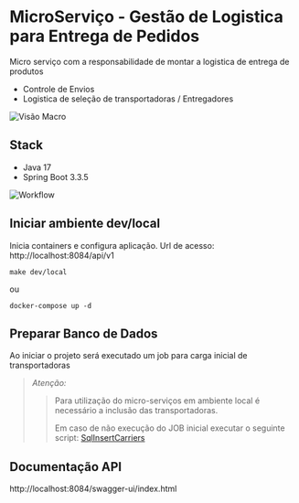 # MicroServiço - Gestão de Logistica para Entrega de Pedidos

Micro serviço com a responsabilidade de montar a logistica de entrega de produtos 

- Controle de Envios
- Logistica de seleção de transportadoras / Entregadores

![Visão Macro](docs/assets/macro.png)

## Stack

- Java 17
- Spring Boot 3.3.5

![Workflow](docs/assets/workflow.png)

## Iniciar ambiente dev/local

Inicia containers e configura aplicação. Url de acesso: http://localhost:8084/api/v1

```shell
make dev/local
```
ou
``` shell
docker-compose up -d 
```

## Preparar Banco de Dados

Ao iniciar o projeto será executado um job para carga inicial de transportadoras

> *Atenção:*
>> Para utilização do micro-serviços em ambiente local é necessário a inclusão das transportadoras.
>>
>> Em caso de não execução do JOB inicial executar o seguinte script:
[SqlInsertCarriers](src/main/resources/data.sql)

## Documentação API
http://localhost:8084/swagger-ui/index.html